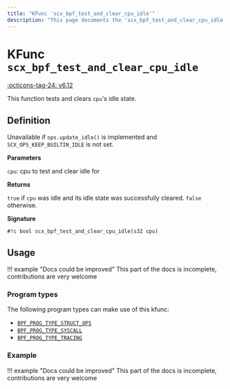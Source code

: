 ```yaml
---
title: "KFunc 'scx_bpf_test_and_clear_cpu_idle'"
description: "This page documents the 'scx_bpf_test_and_clear_cpu_idle' eBPF kfunc, including its definition, usage, program types that can use it, and examples."
---
```

# KFunc `scx_bpf_test_and_clear_cpu_idle`

<!-- [FEATURE_TAG](scx_bpf_test_and_clear_cpu_idle) -->
[:octicons-tag-24: v6.12](https://github.com/torvalds/linux/commit/f0e1a0643a59bf1f922fa209cec86a170b784f3f)
<!-- [/FEATURE_TAG] -->

This function tests and clears `cpu`'s idle state.

## Definition

Unavailable if `ops.update_idle()` is implemented and `SCX_OPS_KEEP_BUILTIN_IDLE` is not set.

**Parameters**

`cpu`: cpu to test and clear idle for

**Returns**

`true` if `cpu` was idle and its idle state was successfully cleared. `false` otherwise.

**Signature**

<!-- [KFUNC_DEF] -->
`#!c bool scx_bpf_test_and_clear_cpu_idle(s32 cpu)`
<!-- [/KFUNC_DEF] -->

## Usage

!!! example "Docs could be improved"
    This part of the docs is incomplete, contributions are very welcome

### Program types

The following program types can make use of this kfunc:

<!-- [KFUNC_PROG_REF] -->
- [`BPF_PROG_TYPE_STRUCT_OPS`](../program-type/BPF_PROG_TYPE_STRUCT_OPS.md)
- [`BPF_PROG_TYPE_SYSCALL`](../program-type/BPF_PROG_TYPE_SYSCALL.md)
- [`BPF_PROG_TYPE_TRACING`](../program-type/BPF_PROG_TYPE_TRACING.md)
<!-- [/KFUNC_PROG_REF] -->

### Example

!!! example "Docs could be improved"
    This part of the docs is incomplete, contributions are very welcome


